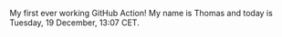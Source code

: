 My first ever working GitHub Action!
My name is Thomas and today is Tuesday, 19 December, 13:07 CET. 
